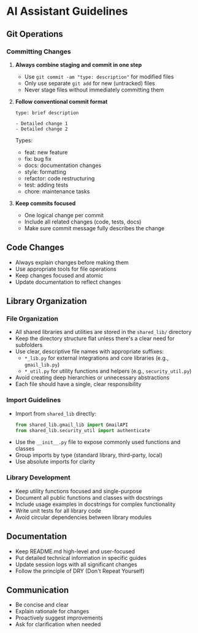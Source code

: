 # AI Assistant Guidelines

## Git Operations

### Committing Changes
1. **Always combine staging and commit in one step**
   - Use `git commit -am "type: description"` for modified files
   - Only use separate `git add` for new (untracked) files
   - Never stage files without immediately committing them

2. **Follow conventional commit format**
   ```
   type: brief description

   - Detailed change 1
   - Detailed change 2
   ```
   Types:
   - feat: new feature
   - fix: bug fix
   - docs: documentation changes
   - style: formatting
   - refactor: code restructuring
   - test: adding tests
   - chore: maintenance tasks

3. **Keep commits focused**
   - One logical change per commit
   - Include all related changes (code, tests, docs)
   - Make sure commit message fully describes the change

## Code Changes
- Always explain changes before making them
- Use appropriate tools for file operations
- Keep changes focused and atomic
- Update documentation to reflect changes

## Library Organization

### File Organization
- All shared libraries and utilities are stored in the `shared_lib/` directory
- Keep the directory structure flat unless there's a clear need for subfolders
- Use clear, descriptive file names with appropriate suffixes:
  - `*_lib.py` for external integrations and core libraries (e.g., `gmail_lib.py`)
  - `*_util.py` for utility functions and helpers (e.g., `security_util.py`)
- Avoid creating deep hierarchies or unnecessary abstractions
- Each file should have a single, clear responsibility

### Import Guidelines
- Import from `shared_lib` directly:
  ```python
  from shared_lib.gmail_lib import GmailAPI
  from shared_lib.security_util import authenticate
  ```
- Use the `__init__.py` file to expose commonly used functions and classes
- Group imports by type (standard library, third-party, local)
- Use absolute imports for clarity

### Library Development
- Keep utility functions focused and single-purpose
- Document all public functions and classes with docstrings
- Include usage examples in docstrings for complex functionality
- Write unit tests for all library code
- Avoid circular dependencies between library modules

## Documentation
- Keep README.md high-level and user-focused
- Put detailed technical information in specific guides
- Update session logs with all significant changes
- Follow the principle of DRY (Don't Repeat Yourself)

## Communication
- Be concise and clear
- Explain rationale for changes
- Proactively suggest improvements
- Ask for clarification when needed
